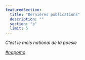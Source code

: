 ```yaml
---
featuredSection:
  title: "Dernières publications"
  description: ""
  section: "p"
  limit: 5
---
```


_C’est le mois national de la poésie_

_[#napomo](/categ/napomo)_